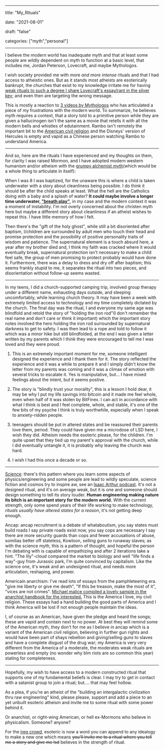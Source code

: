 
---

title: "My\_Rituals"

date: "2021-08-01"

draft: "false"

categories: ["myth","personal"]

---

I believe the modern world has inadequate myth and that at least some people are wildly dependent on myth to function at a basic level, that includes me, Jordan Peterson, Lovecraft, and maybe Mythologos.

I wish society provided me with more *and more intense* rituals and that I had access to atheistic ones. But as it stands most atheists are esoterically bankrupt, the churches that exist to my knowledge irritate me for having [weak rituals to such a degree I share Lovecraft's essay/rant in the silver key](https://www.hplovecraft.com/writings/texts/fiction/sk.aspx); and even then are targeting the wrong message.

This is mostly a reaction to [3 videos by Mythologos](https://odysee.com/@Mythologos:3/StoryMyth1:f) who has articulated a piece of my frustrations with the modern world. To summarize, he believes myth requires a context, that a story told to a primitive person while they are given a hallucinogen isn't the same as a movie that retells it with all the modern bells and whistles of edutainment. Rambo isn't remotely the important bit to the [American civil religion](https://www.youtube.com/watch?v=x49n90lWi0s&list=PLHsXddZFR9ANJNOtufGyy2skH18ngAKze) and the Disneys' version of Hercules is empty and vapid as a Chinese person watching Rambo to understand America.

----

And so, here are the rituals I have experienced and my thoughts on them, for clarity I was raised Mormon, and I have adopted modern western humanism and/or atheism with the [grumpy alchemist myth](https://nickbostrom.com/fable/dragon.html)(which would be a whole thing to articulate in itself):

When I was 8 I was baptized, for the unaware this is where a child is taken underwater with a story about cleanliness being possible. I do think it should be after the child speaks at least. What the hell are the Catholics doing with a baby and a splash of water? **It could maybe involve a longer time underwater, ["breath play"](https://www.youtube.com/watch?v=6pVTBbkm4VU)**, in my case and the modern context it was a moment of instability. I'm not overly concerned about the christen myth here but maybe a different story about cleanliness if an atheist wishes to repeat this. I have little memory of how I felt.

Then there's the "gift of the holy ghost", while still a bit disoriented after baptism, I/children are surrounded by adult men who touch their head and promise protection and the possibility of positive personality traits of wisdom and patience. The supernatural element is a touch absurd here, a year after my brother died and, I think my faith was cracked where it would eventually break, supernatural protection isn't necessary to make a child feel safe, the group of men promising to protect probably would have done it. Furthermore, there was a delay to dress and dry off after baptism; this seems frankly stupid to me, it separates the ritual into two pieces, and disorientation without follow-up seems wasted.

---

In my teens, I did a church-supported camping trip, involved group therapy under a different name, exhausting days outside, and sleeping uncomfortably, while learning church theory. It may have been a week with extremely limited access to technology and my time completely dictated by the church. The final day was the ritual, I and everyone my same age was blindfold and retold the story of "holding the iron rod"(I don't remember the real name and don't care or think it important) which the important story notes involved the hero holding the iron rod surrounded by supernatural darkness to get to safety. I was then lead to a rope and told to follow it which was a minor hike but still blindfolded, at the end I was given a letter written by my parents which I think they were encouraged to tell me I was loved and they were proud.

1. This is an extremely important moment for me, someone intelligent designed the experience and I thank them for it. The story reflected the experience and it was a while to prepare it and I simply didn't know the letter from my parents was coming and it was a climax of emotion with several tricks to escalate it. Yes is manipulative, but... I have mixed feelings about the intent, but it seems postive.

2. The story is "blindly trust your morality", this is a lesson I hold dear, it may be why I put my life savings into bitcoin and it made me feel whole, even when half of it was stolen by BitFinex. I can act in accordance with what I think is best and I feel complete, whole, and stable, it's one of the few bits of my psyche I think is truly worthwhile, especially when I speak to anxiety-ridden people.

3. teenagers should be put in altered states and be reassured their parents love them, period. They could have given me a microdose of LSD here, I wish they did. Atheism needs the esoteric please, for the children. I'm quite upset that they tied up my parent's approval with the church, while I did eventually untangle it, it is probably why leaving the church was hard.

4. I wish I had this once a decade or so.

---

[Science](https://www.youtube.com/watch?v=1s8NNPgdl5g): there's this pattern where you learn some aspects of physics/engineering and some people are lead to wildly speculate, science fiction and cosmos try to inspire aw, see an [Isaac Arthur podcast](https://www.youtube.com/channel/UCZFipeZtQM5CKUjx6grh54g). It's not a designed ritual, and it's on average weak, but it is one and someone should design something to tell its story louder. **Human engineering making nature its bitch is an important story for the modern world.** With the current strength, only some spend years of their life working to make technology, *rituals usually have altered states for a reason*, it's not getting deep enough.

Ancap: ancap recruitment is a debate of whataboutism, you say states must build roads I say private roads exist now, you say cops are necessary I say there are more security guards than cops and fewer accusations of abuse, somilias better off stateless, Kowloon, selling guns to runaway slaves; as with the science myth, this is a pattern of thought, and hopeful the person I'm debating with is capable of empathizing and after 2 iterations take a hint. "The lily"-cloud compared the market to biology and well "life finds a way"-guy from Jurassic park, I'm quite convinced by capitalism. Like the science one, it's weak and an undesigned ritual, and needs more articulation, reshaping, and power.

Americain anarchism: I've read lots of essays from the pamphleteering era. "give me liberty or give me death", "If this be treason, make the most of it", "vices are not crimes". [Michael malice compiled a lovely sample in the anarchist handbook for the interested.](https://www.amazon.com/Anarchist-Handbook-Michael-Malice/dp/B095DVF8FJ) This is the America I love, my civil religion. These essays had a hand building the good parts of America and I think America will be lost if not enough people maintain the ideas.

I, of course as an American, have given the pledge and heard the songs; these are vapid and contain next to no power. At best they will remind some of the American myth, they don't for me as I believe in ancap which is a variant of the American civil religion, believing in further gun rights and would have been part of shays rebellion and giving/selling guns to slaves and have a complete disgust of the drug war; my America is very very different from the America of a moderate, the moderates weak rituals are powerless and empty (no wonder why blm riots are so common this year) stating for completeness. 

---

Hopefully, my wish to have access to a modern constructed ritual that supports one of my fundamental beliefs is clear. I may try to get in contact with a satanist group to join a ritual; but.... that may feel hollow.

As a plea, if you're an atheist of the "building an intergalactic civilization thru raw engineering" kind, please please, support and add a piece to an yet unbuilt esoteric atheism and invite me to some ritual with some power behind it.

Or anarchist, or right-wing American, or hell ex-Mormons who believe in physicalism. Someone? anyone?

For the [jreg crowd](https://polcompball.fandom.com/wiki/Polcompball_Wiki), esoteric is now a word you can append to any idealogy to make a new one which means ~~you'll invite me to a ritual where you tell me a story and give me lsd~~ believes in the strength of ritual.

